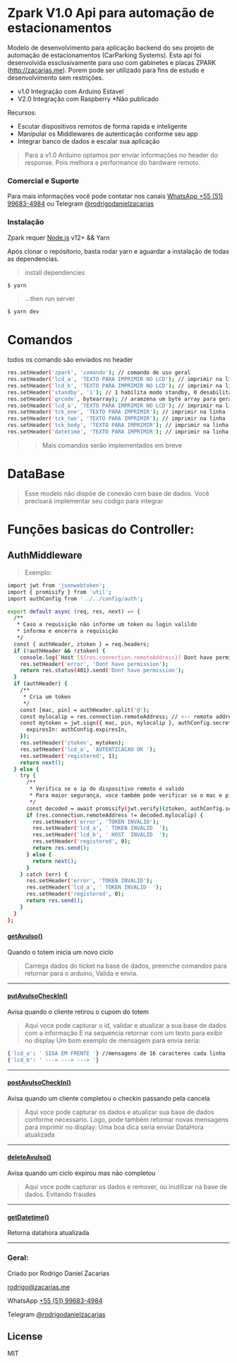 # Zpark V1.0 Api para automação de estacionamentos

Modelo de desenvolvimento para aplicação backend do seu projeto de automação de estacionamentos (CarParking Systems).
Esta api foi desenvolvida essclusivamente para uso com gabinetes e placas ZPARK (http://zacarias.me). Porem pode ser utilizado para fins de estudo e desenvolvimento sem restrições.

- v1.0 Integração com Arduino Estavel
- V2.0 Integração com Raspberry \*Não publicado

Recursos:

- Escutar dispositivos remotos de forma rapida e inteligente
- Manipular os Middlewares de autenticação conforme seu app
- Integrar banco de dados e escalar sua aplicação

> Para a v1.0 Arduino optamos por enviar informações
> no header do response. Pois melhora a performance
> do hardware remoto.

### Comercial e Suporte

Para mais informações você pode contatar nos canais [WhatsApp +55 (51) 99683-4984](https://api.whatsapp.com/send?phone=5551996834984&text=Ola) ou Telegram [@rodrigodanielzacarias](https://t.me/rodrigodanielzacarias)

### Instalação

Zpark requer [Node.js](https://nodejs.org/) v12+ && Yarn

Após clonar o repósitorio, basta rodar yarn e aguardar a instalação de todas as dependencias.

> install dependencies

```sh
$ yarn
```

> ...then
> run server

```sh
$ yarn dev
```

# Comandos

todos os comando são enviados no header

```sh
res.setHeader('zpark', 'comando'); // comando de uso geral
res.setHeader('lcd_a', 'TEXTO PARA IMPRIMIR NO LCD'); // imprimir na linha superior do lcd
res.setHeader('lcd_b', 'TEXTO PARA IMPRIMIR NO LCD'); // imprimir na linha inferior do lcd
res.setHeader('standby', '1'); // 1 habilita modo standby, 0 desabilita
res.setHeader('qrcode', bytearray); // aramzena um byte array para gerar um qrcode na impressora
res.setHeader('lcd_a', 'TEXTO PARA IMPRIMIR NO LCD'); // imprimir na linha superior do lcd
res.setHeader('tck_one', 'TEXTO PARA IMPRIMIR'); // imprimir na linha ...
res.setHeader('tck_two', 'TEXTO PARA IMPRIMIR'); // imprimir na linha ...
res.setHeader('tck_body', 'TEXTO PARA IMPRIMIR'); // imprimir na linha ...
res.setHeader('datetime', 'TEXTO PARA IMPRIMIR'); // imprimir na linha ...
```

> > Mais comandos serão implementados em breve

# DataBase

> Esse modelo não dispõe de conexão com base de dados. Você precisará implementar seu codigo para integrar

# Funções basicas do Controller:

## AuthMiddleware

> Exemplo:

```sh
import jwt from 'jsonwebtoken';
import { promisify } from 'util';
import authConfig from '../../config/auth';

export default async (req, res, next) => {
  /**
   * Caso a requisição não informe um token ou login valildo
   * informa e encerra a requisição
   */
  const { authHeader, ztoken } = req.headers;
  if (!authHeader && !ztoken) {
    console.log(`Host [${res.connection.remoteAddress}] Dont have permission`);
    res.setHeader('error', 'Dont have permission');
    return res.status(401).send('Dont have permission');
  }
  if (authHeader) {
    /**
     * Cria um token
     */
    const [mac, pin] = authHeader.split('@');
    const mylocalip = res.connection.remoteAddress; // <-- remote address
    const mytoken = jwt.sign({ mac, pin, mylocalip }, authConfig.secret, {
      expiresIn: authConfig.expiresIn,
    });
    res.setHeader('ztoken', mytoken);
    res.setHeader('lcd_a', 'AUTENTICACAO OK ');
    res.setHeader('registered', 1);
    return next();
  } else {
    try {
      /**
       * Verifica se o ip do dispositivo remoto é valido
       * Para maior segurança, voce também pode verificar se o mac e pin são validos
       */
      const decoded = await promisify(jwt.verify)(ztoken, authConfig.secret);
      if (res.connection.remoteAddress != decoded.mylocalip) {
        res.setHeader('error', 'TOKEN INVALID');
        res.setHeader('lcd_a', ' TOKEN INVALID  ');
        res.setHeader('lcd_b', ' HOST  INVALID  ');
        res.setHeader('registered', 0);
        return res.send();
      } else {
        return next();
      }
    } catch (err) {
      res.setHeader('error', 'TOKEN INVALID');
      res.setHeader('lcd_a', ' TOKEN INVALID  ');
      res.setHeader('registered', 0);
      return res.send();
    }
  }
};
```

#### [getAvulso()]()

Quando o totem inicia um novo ciclo

> Carrega dados do ticket na base de dados,
> preenche comandos para retornar para o arduino,
> Valida e envia.

---

#### [putAvulsoCheckIn()]()

Avisa quando o cliente retirou o cupom do totem

> Aqui voce pode capturar o id, validar e atualizar a sua base de dados com a informação
> E na sequencia retornar com um texto para exibir no display
> Um bom exemplo de mensagem para envia seria:

```sh
{'lcd_a': ' SIGA EM FRENTE '} //mensagens de 16 caracteres cada linha
{'lcd_b': ' ---> ---> ---> '}
```

---

#### [postAvulsoCheckIn()]()

Avisa quando um cliente completou o checkin passando pela cancela

> Aqui voce pode capturar os dados e atualizar sua base de dados conforme necessario.
> Logo, pode também retornar novas mensagens para imprimir no display:
> Uma boa dica seria enviar DataHora atualizada

---

#### [deleteAvulso()]()

Avisa quando um ciclo expirou mas não completou

> Aqui voce pode capturar os dados e remover, ou inutilizar na base de dados. Evitando fraudes

---

#### [getDatetime()]()

Retorna datahora atualizada

---

### Geral:

Criado por Rodrigo Daniel Zacarias

[rodrigo@zacarias.me](mailto:rodrigo@zacarias.me)

WhatsApp [ +55 (51) 99683-4984](https://api.whatsapp.com/send?phone=5551996834984&text=Ola)

Telegram [@rodrigodanielzacarias](https://t.me/rodrigodanielzacarias)

## License

MIT
